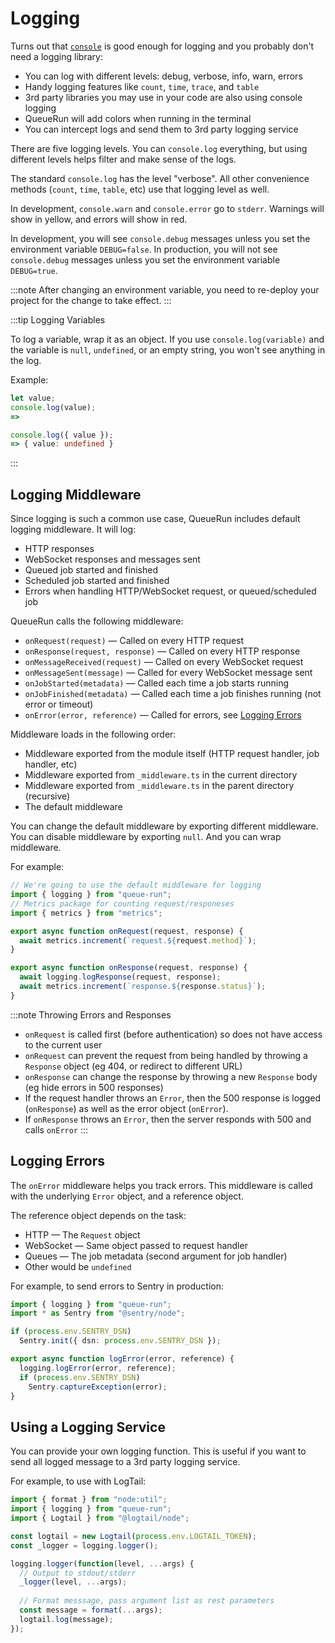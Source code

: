 # Logging

Turns out that [`console`](https://developer.mozilla.org/en-US/docs/Web/API/console) is good enough for logging and you probably don't need a logging library:

* You can log with different levels: debug, verbose, info, warn, errors
* Handy logging features like `count`, `time`, `trace`, and `table`
* 3rd party libraries you may use in your code are also using console logging
* QueueRun will add colors when running in the terminal
* You can intercept logs and send them to 3rd party logging service

There are five logging levels. You can `console.log` everything, but using different levels helps filter and make sense of the logs.

The standard `console.log` has the level "verbose". All other convenience methods (`count`, `time`, `table`, etc) use that logging level as well.

In development, `console.warn` and `console.error` go to `stderr`. Warnings will show in yellow, and errors will show in red.

In development, you will see `console.debug` messages unless you set the environment variable `DEBUG=false`.  In production, you will not see `console.debug` messages unless you set the environment variable `DEBUG=true`.

:::note
After changing an environment variable, you need to re-deploy your project for the change to take effect.
:::

:::tip Logging Variables

To log a variable, wrap it as an object. If you use `console.log(variable)` and the variable is `null`, `undefined`, or an empty string, you won't see anything in the log.

Example:

```ts
let value;
console.log(value);
=> 

console.log({ value });
=> { value: undefined }
```
:::


## Logging Middleware

Since logging is such a common use case, QueueRun includes default logging middleware. It will log:

* HTTP responses
* WebSocket responses and messages sent
* Queued job started and finished
* Scheduled job started and finished
* Errors when handling HTTP/WebSocket request, or queued/scheduled job

QueueRun calls the following middleware:

- `onRequest(request)` — Called on every HTTP request
- `onResponse(request, response)` — Called on every HTTP response
- `onMessageReceived(request)` — Called on every WebSocket request
- `onMessageSent(message)` — Called for every WebSocket message sent
- `onJobStarted(metadata)` — Called each time a job starts running
- `onJobFinished(metadata)` — Called each time a job finishes running (not error or timeout)
- `onError(error, reference)` — Called for errors, see [Logging Errors](#logging-errors)

Middleware loads in the following order:

* Middleware exported from the module itself (HTTP request handler, job handler, etc)
* Middleware exported from `_middleware.ts` in the current directory
* Middleware exported from `_middleware.ts` in the parent directory (recursive)
* The default middleware

You can change the default middleware by exporting different middleware. You can disable middleware by exporting `null`. And you can wrap middleware.

For example:

```ts title=api/_middleware.ts
// We're going to use the default middleware for logging
import { logging } from "queue-run";
// Metrics package for counting request/responeses
import { metrics } from "metrics";

export async function onRequest(request, response) {
  await metrics.increment(`request.${request.method}`);
}

export async function onResponse(request, response) {
  await logging.logResponse(request, response);
  await metrics.increment(`response.${response.status}`);
}
```

:::note Throwing Errors and Responses

* `onRequest` is called first (before authentication) so does not have access to the current user
* `onRequest` can prevent the request from being handled by throwing a `Response` object (eg 404, or redirect to different URL)
* `onResponse` can change the response by throwing a new `Response` body (eg hide errors in 500 responses)
* If the request handler throws an `Error`, then the 500 response is logged (`onResponse`) as well as the error object (`onError`).
* If `onResponse` throws an `Error`, then the server responds with 500 and calls `onError`
:::


## Logging Errors

The `onError` middleware helps you track errors. This middleware is called with the underlying `Error` object, and a reference object.

The reference object depends on the task:

* HTTP — The `Request` object
* WebSocket — Same object passed to request handler
* Queues — The job metadata (second argument for job handler)
* Other would be `undefined`

For example, to send errors to Sentry in production:

```ts title=_middleware.ts
import { logging } from "queue-run";
import * as Sentry from "@sentry/node";

if (process.env.SENTRY_DSN)
  Sentry.init({ dsn: process.env.SENTRY_DSN });

export async function logError(error, reference) {
  logging.logError(error, reference);
  if (process.env.SENTRY_DSN)
    Sentry.captureException(error);
}
```


## Using a Logging Service

You can provide your own logging function. This is useful if you want to send all logged message to a 3rd party logging service.

For example, to use with LogTail:

```ts title=_middleware.ts
import { format } from "node:util";
import { logging } from "queue-run";
import { Logtail } from "@logtail/node";

const logtail = new Logtail(process.env.LOGTAIL_TOKEN);
const _logger = logging.logger();

logging.logger(function(level, ...args) {
  // Output to stdout/stderr
  _logger(level, ...args);
 
  // Format messsage, pass argument list as rest parameters
  const message = format(...args);
  logtail.log(message);
});
```
